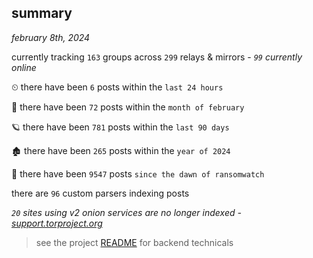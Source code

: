 
## summary
_february 8th, 2024_

currently tracking `163` groups across `299` relays & mirrors - _`99` currently online_

⏲ there have been `6` posts within the `last 24 hours`

🦈 there have been `72` posts within the `month of february`

🪐 there have been `781` posts within the `last 90 days`

🏚 there have been `265` posts within the `year of 2024`

🦕 there have been `9547` posts `since the dawn of ransomwatch`

there are `96` custom parsers indexing posts

_`20` sites using v2 onion services are no longer indexed - [support.torproject.org](https://support.torproject.org/onionservices/v2-deprecation/)_

> see the project [README](https://github.com/joshhighet/ransomwatch#ransomwatch--) for backend technicals
